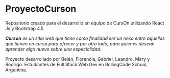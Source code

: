 # ProyectoCurson
Repositorio creado para el desarrollo en equipo de CursOn utilizando React Js y Bootstrap 4.5

***Curson** es un sitio web que tiene como finalidad ser un nexo entre aquellos que tienen un curso para ofrecer y por otro lado, para quienes desean aprender algo nuevo sobre una especialidad.*

Proyecto desarrollado por Belén, Florencia, Gabriel, Leandro, Mary y Rodrigo. Estudiantes de Full Stack Web Dev en RollingCode School, Argentina.
